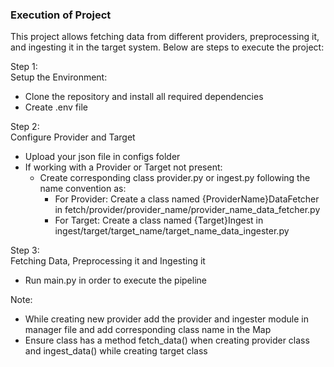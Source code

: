 ### Execution of Project

This project allows fetching data from different providers, preprocessing it, and ingesting it in the target system. Below are steps to execute the project:

Step 1:
<br /> Setup the Environment:
* Clone the repository and install all required dependencies
* Create .env file

Step 2:
<br /> Configure Provider and Target
* Upload your json file in configs folder
* If working with a Provider or Target not present:
    * Create corresponding class provider.py or ingest.py following the name convention as:
        * For Provider: Create a class named {ProviderName}DataFetcher in fetch/provider/provider_name/provider_name_data_fetcher.py 
        * For Target: Create a class named {Target}Ingest in ingest/target/target_name/target_name_data_ingester.py

Step 3:
<br /> Fetching Data, Preprocessing it and Ingesting it
* Run main.py in order to execute the pipeline

Note: 
* While creating new provider add the provider and ingester module in manager file and add corresponding class name in the Map
* Ensure class has a method fetch_data() when creating provider class and ingest_data() while creating target class